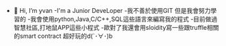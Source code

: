 - 👋 Hi, I’m yvan
-I'm a Junior DeveLoper
-我不善於使用GIT 但是我會努力學習的
-我會使用python,Java,C/C++,SQL這些語言來編寫我的程式
-目前做過智慧社區,打地鼠APP這些小程式
-歐對了我還會用sloidity寫一些跟truffle相關的smart contract 超好玩的d(`･∀･)b

<!---
boymiffy/boymiffy is a ✨ special ✨ repository because its `README.md` (this file) appears on your GitHub profile.
You can click the Preview link to take a look at your changes.
--->
